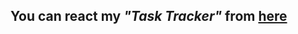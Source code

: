 <h2> You can react my <em> "Task Tracker" </em> from <a href="htpps://mnrgdkl.github.io/react-project-003-task-tracker/"> here </a> </h2>
